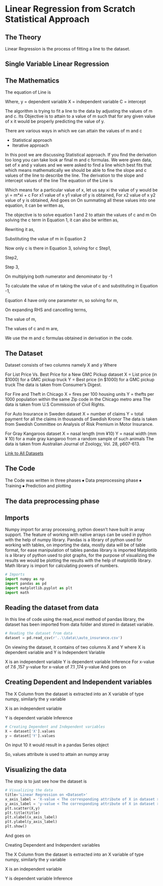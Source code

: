 # Linear Regression from Scratch Statistical Approach



## The Theory

Linear Regression is the process of fitting a line to the dataset.

## Single Variable Linear Regression

## The Mathematics

The equation of Line is

Where,
 y = dependent variable
 X = independent variable
C = intercept 

The algorithm is trying to fit a line to the data by adjusting the values of m and c. Its Objective is to attain to a value of m such that for any given value of x it would be properly predicting the value of y.

There are various ways in which we can attain the values of m and c 

* Statistical approach
* Iterative approach

In this post we are discussing Statistical approach. If you find the derivation too long you can take look ar final m and c formulas.
We were given data, set of x and y values and we were asked to find a line which best fits that which means mathematically we should be able to fine the slope and c values of the line to describe the line.
The derivation to the slope and intercept values of the line
The equation of the Line is

Which means for a particular value of x, let us say xi the value of y would be yi = m*xi + c
For x1 value of x y1 value of y is obtained,
For x2 value of x y2 value of y is obtained,
And goes on 
On summating all these values into one equation, it can be written as,


The objective is to solve equation 1 and 2 to attain the values of c and m
On solving the c term in Equation 1, it can also be written as,

Rewriting it as,

Substituting the value of m in Equation 2

Now only c is there in Equation 3, solving for c 
Step1,

Step2,

Step 3,

On multiplying both numerator and denominator by -1


To calculate the value of m taking the value of c and substituting in Equation -1,

Equation 4 have only one parameter m, so solving for m,

On expanding RHS and cancelling terms, 

The value of m,


The values of c and m are,



We use the m and c formulas obtained in derivation in the code.

## The Dataset 

Dataset consists of two columns namely X and y
Where

For List Price Vs. Best Price for a New GMC Pickup dataset
X = List price (in $1000) for a GMC pickup truck
Y = Best price (in $1000) for a GMC pickup truck
The data is taken from Consumer’s Digest.

For Fire and Theft in Chicago 
X = fires per 100 housing units
Y = thefts per 1000 population within the same Zip code in the Chicago metro area
The data is taken from U.S Commission of Civil Rights.

For Auto Insurance in Sweden dataset
X = number of claims
Y = total payment for all the claims in thousands of Swedish Kronor
The data is taken from Swedish Committee on Analysis of Risk Premium in Motor Insurance.

For Gray Kangaroos dataset
X = nasal length (mm ¥10)
Y = nasal width (mm ¥ 10)
for a male gray kangaroo from a random sample of such animals
The data is taken from Australian Journal of Zoology, Vol. 28, p607-613.

[Link to All Datasets]()

## The Code

The Code was written in three phases
⦁	Data preprocessing phase
⦁	Training
⦁	Prediction and plotting

## The data preprocessing phase
## Imports 

Numpy import for array processing, python doesn’t have built in array support. The feature of working with native arrays can be used in python with the help of numpy library.
Pandas is a library of python used for working with tables, on importing the data, mostly data will be of table format, for ease manipulation of tables pandas library is imported
Matplotlib is a library of python used to plot graphs, for the purpose of visualizing the results we would be plotting the results with the help of matplotlib library.
Math library is import for calculating powers of numbers.

```python
# Imports
import numpy as np
import pandas as pd
import matplotlib.pyplot as plt
import math
```

## Reading the dataset from data

In this line of code using the read_excel method of pandas library, the dataset has been imported from data folder and stored in dataset variable.

```python
# Reading the dataset from data
dataset = pd.read_csv(r'..\\data\\auto_insurance.csv')
```

On viewing the dataset, it contains of two columns X and Y where X is dependent variable and Y is Independent Variable

X is an independent variable 
Y is dependent variable Inference
For x-value of 7.6 ,157 y-value 
for   x-value of 7.1 ,174 y-value
And goes on



## Creating Dependent and Independent variables

The X Column from the dataset is extracted into an X variable of type numpy, similarly the y variable

X is an independent variable 

Y is dependent variable Inference

```python
# Creating Dependent and Independent variables
X = dataset['X'].values
y = dataset['Y'].values
```

On input 10 it would result in a pandas Series object

So, values attribute is used to attain an numpy array

## Visualizing the data

The step is to just see how the dataset is 

```python
# Visualizing the data 
title='Linear Regression on <Dataset>'
x_axis_label = 'X-value < The corresponding attribute of X in dataset >'
y_axis_label = 'y-value < The corresponding attribute of X in dataset >'
plt.scatter(X,y)
plt.title(title)
plt.xlabel(x_axis_label)
plt.ylabel(y_axis_label)
plt.show()
```

And goes on

Creating Dependent and Independent variables

The X Column from the dataset is extracted into an X variable of type numpy, similarly the y variable

X is an independent variable 

Y is dependent variable Inference

# 